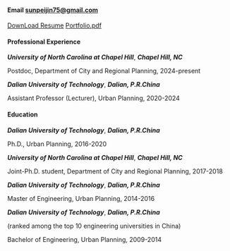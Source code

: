 <!-- [![senli1073](https://img.shields.io/badge/senli1073-github-blue?logo=github)](https://github.com/senli1073) -->

<!-- He is currently pursuing a Master's Degree in Computer Science, at School of Computer Science and Technology, China University of Mining and Technology, China. -->

#### Email  sunpeijin75@gmail.com

[DownLoad Resume](https://sunkb-max.github.io/contents/sunpeijin_cv.pdf)
[Portfolio.pdf](https://sunkb-max.github.io/contents/Portfolio.pdf)

#### Professional Experience
***University of North Carolina at Chapel Hill***,               ***Chapel Hill, NC***

Postdoc, Department of City and Regional Planning,            2024-present

***Dalian University of Technology***,                  ***Dalian, P.R.China***

Assistant Professor (Lecturer), Urban Planning,                2020-2024

#### Education
***Dalian University of Technology***,                  ***Dalian, P.R.China***          

Ph.D., Urban Planning,                          2016-2020

***University of North Carolina at Chapel Hill***,               ***Chapel Hill, NC***

Joint-Ph.D. student, Department of City and Regional Planning,         2017-2018

***Dalian University of Technology***,                  ***Dalian, P.R.China***          

Master of Engineering, Urban Planning,                   2014-2016

***Dalian University of Technology***,                  ***Dalian, P.R.China***

(ranked among the top 10 engineering universities in China)

Bachelor of Engineering, Urban Planning,                   2009-2014
